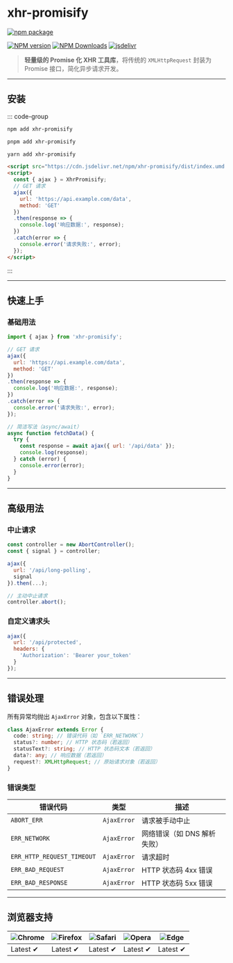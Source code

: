 # xhr-promisify

[![npm package](https://nodei.co/npm/xhr-promisify.png?downloads=true&downloadRank=true&stars=true)](https://www.npmjs.com/package/xhr-promisify)

[![NPM version](https://img.shields.io/npm/v/xhr-promisify.svg?style=flat)](https://npmjs.org/package/xhr-promisify)
[![NPM Downloads](https://img.shields.io/npm/dm/xhr-promisify.svg?style=flat)](https://npmjs.org/package/xhr-promisify)
[![jsdelivr](https://data.jsdelivr.com/v1/package/npm/xhr-promisify/badge)](https://www.jsdelivr.com/package/npm/xhr-promisify)

> **轻量级的 Promise 化 XHR 工具库**，将传统的 `XMLHttpRequest` 封装为 Promise 接口，简化异步请求开发。

---

## **安装**

::: code-group

```bash [npm]
npm add xhr-promisify
```
```bash [pnpm]
pnpm add xhr-promisify
```
```bash [yarn]
yarn add xhr-promisify
```
```html [html]
<script src="https://cdn.jsdelivr.net/npm/xhr-promisify/dist/index.umd.min.js"></script>
<script>
  const { ajax } = XhrPromisify;
  // GET 请求
  ajax({
    url: 'https://api.example.com/data',
    method: 'GET'
  })
  .then(response => {
    console.log('响应数据:', response);
  })
  .catch(error => {
    console.error('请求失败:', error);
  });
</script>
```

:::

---

## **快速上手**
### 基础用法
```javascript
import { ajax } from 'xhr-promisify';

// GET 请求
ajax({
  url: 'https://api.example.com/data',
  method: 'GET'
})
.then(response => {
  console.log('响应数据:', response);
})
.catch(error => {
  console.error('请求失败:', error);
});

// 简洁写法（async/await）
async function fetchData() {
  try {
    const response = await ajax({ url: '/api/data' });
    console.log(response);
  } catch (error) {
    console.error(error);
  }
}
```

---

## **高级用法**
### 中止请求
```javascript
const controller = new AbortController();
const { signal } = controller;

ajax({
  url: '/api/long-polling',
  signal
}).then(...);

// 主动中止请求
controller.abort();
```

### 自定义请求头
```javascript
ajax({
  url: '/api/protected',
  headers: {
    'Authorization': 'Bearer your_token'
  }
});
```

---

## **错误处理**
所有异常均抛出 `AjaxError` 对象，包含以下属性：
```typescript
class AjaxError extends Error {
  code: string; // 错误代码（如 `ERR_NETWORK`）
  status?: number; // HTTP 状态码（若返回）
  statusText?: string; // HTTP 状态码文本（若返回）
  data?: any; // 响应数据（若返回）
  request?: XMLHttpRequest; // 原始请求对象（若返回）
}
```

### **错误类型**
| 错误代码 | 类型 | 描述 |
|----------|------|------|
| `ABORT_ERR` | `AjaxError` | 请求被手动中止 |
| `ERR_NETWORK` | `AjaxError` | 网络错误（如 DNS 解析失败） |
| `ERR_HTTP_REQUEST_TIMEOUT` | `AjaxError` | 请求超时 |
| `ERR_BAD_REQUEST` | `AjaxError` | HTTP 状态码 4xx 错误 |
| `ERR_BAD_RESPONSE` | `AjaxError` | HTTP 状态码 5xx 错误 |

---

## **浏览器支持**

![Chrome](https://raw.github.com/alrra/browser-logos/master/src/chrome/chrome_48x48.png) | ![Firefox](https://raw.github.com/alrra/browser-logos/master/src/firefox/firefox_48x48.png) | ![Safari](https://raw.github.com/alrra/browser-logos/master/src/safari/safari_48x48.png) | ![Opera](https://raw.github.com/alrra/browser-logos/master/src/opera/opera_48x48.png) | ![Edge](https://raw.github.com/alrra/browser-logos/master/src/edge/edge_48x48.png) |
--- | --- | --- | --- | --- |
Latest ✔ | Latest ✔ | Latest ✔ | Latest ✔ | Latest ✔ |
